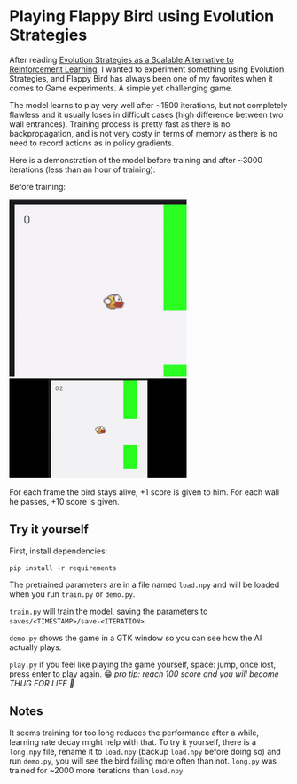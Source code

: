 Playing Flappy Bird using Evolution Strategies
==============================================

After reading [Evolution Strategies as a Scalable Alternative to Reinforcement Learning](https://blog.openai.com/evolution-strategies/), I wanted to experiment something using Evolution Strategies, and Flappy Bird has always been one of my favorites when it comes to Game experiments. A simple yet challenging game.

The model learns to play very well after ~1500 iterations, but not completely flawless and it usually loses in difficult cases (high difference between two wall entrances).
Training process is pretty fast as there is no backpropagation, and is not very costy in terms of memory as there is no need to record actions as in policy gradients.

Here is a demonstration of the model before training and after ~3000 iterations (less than an hour of training):

Before training:

![before training](/demo/flappy-lose.gif)
![after training](/demo/flappy-success.gif)

For each frame the bird stays alive, +1 score is given to him. For each wall he passes, +10 score is given.

Try it yourself
---------------
First, install dependencies:

```
pip install -r requirements
```

The pretrained parameters are in a file named `load.npy` and will be loaded when you run `train.py` or `demo.py`.

`train.py` will train the model, saving the parameters to `saves/<TIMESTAMP>/save-<ITERATION>`.

`demo.py` shows the game in a GTK window so you can see how the AI actually plays.

`play.py` if you feel like playing the game yourself, space: jump, once lost, press enter to play again. :grin:
_pro tip: reach 100 score and you will become THUG FOR LIFE :smoking:_

Notes
-----

It seems training for too long reduces the performance after a while, learning rate decay might help with that.
To try it yourself, there is a `long.npy` file, rename it to `load.npy` (backup `load.npy` before doing so) and run `demo.py`,
you will see the bird failing more often than not. `long.py` was trained for ~2000 more iterations than `load.npy`.
